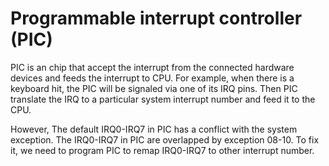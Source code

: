 # Programmable interrupt controller (PIC)

PIC is an chip that accept the interrupt from the connected hardware devices and feeds the interrupt to CPU. For example, when there is a keyboard hit, the PIC will be signaled via one of its IRQ pins. Then PIC translate the IRQ to a particular system interrupt number and feed it to the CPU. 

However, The default IRQ0-IRQ7 in PIC has a  conflict with the system exception. The IRQ0-IRQ7 in PIC are overlapped by exception 08-10. To fix it, we need to program PIC to remap IRQ0-IRQ7 to other interrupt number.





